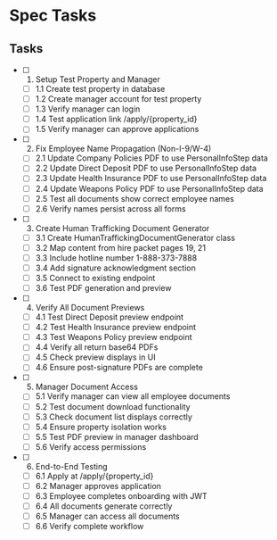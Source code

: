 # Spec Tasks

## Tasks

- [ ] 1. Setup Test Property and Manager
  - [ ] 1.1 Create test property in database
  - [ ] 1.2 Create manager account for test property
  - [ ] 1.3 Verify manager can login
  - [ ] 1.4 Test application link /apply/{property_id}
  - [ ] 1.5 Verify manager can approve applications

- [ ] 2. Fix Employee Name Propagation (Non-I-9/W-4)
  - [ ] 2.1 Update Company Policies PDF to use PersonalInfoStep data
  - [ ] 2.2 Update Direct Deposit PDF to use PersonalInfoStep data
  - [ ] 2.3 Update Health Insurance PDF to use PersonalInfoStep data
  - [ ] 2.4 Update Weapons Policy PDF to use PersonalInfoStep data
  - [ ] 2.5 Test all documents show correct employee names
  - [ ] 2.6 Verify names persist across all forms

- [ ] 3. Create Human Trafficking Document Generator
  - [ ] 3.1 Create HumanTraffickingDocumentGenerator class
  - [ ] 3.2 Map content from hire packet pages 19, 21
  - [ ] 3.3 Include hotline number 1-888-373-7888
  - [ ] 3.4 Add signature acknowledgment section
  - [ ] 3.5 Connect to existing endpoint
  - [ ] 3.6 Test PDF generation and preview

- [ ] 4. Verify All Document Previews
  - [ ] 4.1 Test Direct Deposit preview endpoint
  - [ ] 4.2 Test Health Insurance preview endpoint
  - [ ] 4.3 Test Weapons Policy preview endpoint
  - [ ] 4.4 Verify all return base64 PDFs
  - [ ] 4.5 Check preview displays in UI
  - [ ] 4.6 Ensure post-signature PDFs are complete

- [ ] 5. Manager Document Access
  - [ ] 5.1 Verify manager can view all employee documents
  - [ ] 5.2 Test document download functionality
  - [ ] 5.3 Check document list displays correctly
  - [ ] 5.4 Ensure property isolation works
  - [ ] 5.5 Test PDF preview in manager dashboard
  - [ ] 5.6 Verify access permissions

- [ ] 6. End-to-End Testing
  - [ ] 6.1 Apply at /apply/{property_id}
  - [ ] 6.2 Manager approves application
  - [ ] 6.3 Employee completes onboarding with JWT
  - [ ] 6.4 All documents generate correctly
  - [ ] 6.5 Manager can access all documents
  - [ ] 6.6 Verify complete workflow